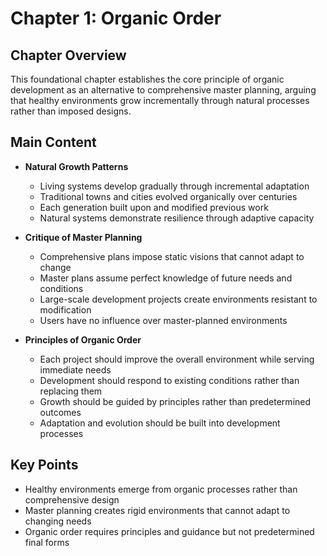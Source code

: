 # Chapter 1: Organic Order

## Chapter Overview
This foundational chapter establishes the core principle of organic development as an alternative to comprehensive master planning, arguing that healthy environments grow incrementally through natural processes rather than imposed designs.

## Main Content
- **Natural Growth Patterns**
  - Living systems develop gradually through incremental adaptation
  - Traditional towns and cities evolved organically over centuries
  - Each generation built upon and modified previous work
  - Natural systems demonstrate resilience through adaptive capacity

- **Critique of Master Planning**
  - Comprehensive plans impose static visions that cannot adapt to change
  - Master plans assume perfect knowledge of future needs and conditions
  - Large-scale development projects create environments resistant to modification
  - Users have no influence over master-planned environments

- **Principles of Organic Order**
  - Each project should improve the overall environment while serving immediate needs
  - Development should respond to existing conditions rather than replacing them
  - Growth should be guided by principles rather than predetermined outcomes
  - Adaptation and evolution should be built into development processes

## Key Points
- Healthy environments emerge from organic processes rather than comprehensive design
- Master planning creates rigid environments that cannot adapt to changing needs
- Organic order requires principles and guidance but not predetermined final forms
